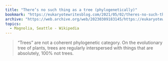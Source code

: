 ```yaml
---
title: "There’s no such thing as a tree (phylogenetically)"
bookmark: "https://eukaryotewritesblog.com/2021/05/02/theres-no-such-thing-as-a-tree/"
archive: "https://web.archive.org/web/20230309183145/https://eukaryotewritesblog.com/2021/05/02/theres-no-such-thing-as-a-tree/"
topics:
  - Magnolia, Seattle - Wikipedia
---
```

> “Trees” are not a coherent phylogenetic category. On the evolutionary tree of plants, trees are regularly interspersed with things that are absolutely, 100% not trees.
